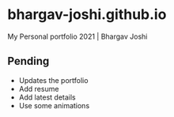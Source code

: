 # bhargav-joshi.github.io
My Personal portfolio 2021 | Bhargav Joshi


## Pending 
- Updates the portfolio
- Add resume
- Add latest details
- Use some animations 

